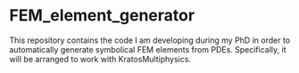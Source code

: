 # FEM_element_generator
This repository contains the code I am developing during my PhD in order to automatically generate symbolical FEM elements from PDEs. Specifically, it will be arranged to work with KratosMultiphysics.
